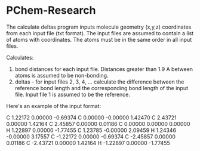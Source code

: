 # PChem-Research
The calculate deltas program inputs molecule geometry (x,y,z) coordinates from each input file (txt format).  The input files are assumed to contain a list of atoms with coordinates.  The atoms must be in the same order in all input files.

Calculates:
1) bond distances for each input file.  Distances greater than 1.9 A between atoms is assumed to be non-bonding.
2) deltas - for input files 2, 3, 4, ... calculate the difference between the reference bond length and the corresponding bond length of the input file.    Input file 1 is assumed to be the reference.

Here's an example of the input format:

 C          1.22172        0.00000       -0.69374
 C          0.00000       -0.00000        1.42470
 C          2.43721        0.00000        1.42164
 C          2.45857        0.00000        0.01186
 C          0.00000        0.00000        0.00000
 H          1.22897        0.00000       -1.77455
 C          1.23785       -0.00000        2.09459
 H          1.24346       -0.00000        3.17557
 C         -1.22172        0.00000       -0.69374
 C         -2.45857        0.00000        0.01186
 C         -2.43721        0.00000        1.42164
 H         -1.22897        0.00000       -1.77455
